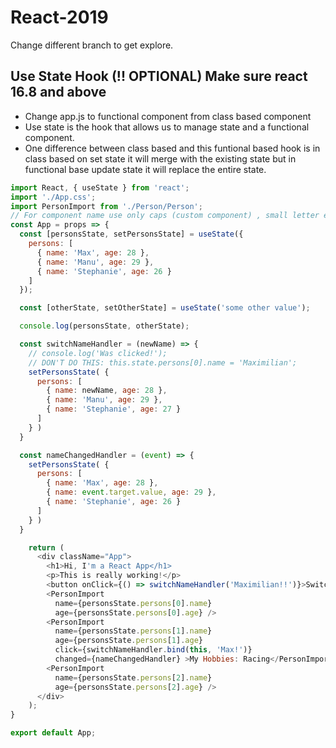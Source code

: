 # React-2019
Change different branch to get explore.
## Use State Hook (!! OPTIONAL) Make sure react 16.8 and above

* Change app.js to functional component from class based component
* Use state is the hook that allows us to manage state and a functional component.
* One difference between class based and this funtional based hook is in class based on set state it will merge with the existing state but in functional base update state it will replace the entire state.

```js
import React, { useState } from 'react';
import './App.css';
import PersonImport from './Person/Person';
// For component name use only caps (custom component) , small letter element is default jsx.
const App = props => {
  const [personsState, setPersonsState] = useState({
    persons: [
      { name: 'Max', age: 28 },
      { name: 'Manu', age: 29 },
      { name: 'Stephanie', age: 26 }
    ]
  });

  const [otherState, setOtherState] = useState('some other value');

  console.log(personsState, otherState);

  const switchNameHandler = (newName) => {
    // console.log('Was clicked!');
    // DON'T DO THIS: this.state.persons[0].name = 'Maximilian';
    setPersonsState( {
      persons: [
        { name: newName, age: 28 },
        { name: 'Manu', age: 29 },
        { name: 'Stephanie', age: 27 }
      ]
    } )
  }

  const nameChangedHandler = (event) => {
    setPersonsState( {
      persons: [
        { name: 'Max', age: 28 },
        { name: event.target.value, age: 29 },
        { name: 'Stephanie', age: 26 }
      ]
    } )
  }

    return (
      <div className="App">
        <h1>Hi, I'm a React App</h1>
        <p>This is really working!</p>
        <button onClick={() => switchNameHandler('Maximilian!!')}>Switch Name</button>
        <PersonImport 
          name={personsState.persons[0].name} 
          age={personsState.persons[0].age} />
        <PersonImport 
          name={personsState.persons[1].name} 
          age={personsState.persons[1].age}
          click={switchNameHandler.bind(this, 'Max!')}
          changed={nameChangedHandler} >My Hobbies: Racing</PersonImport>
        <PersonImport 
          name={personsState.persons[2].name} 
          age={personsState.persons[2].age} />
      </div>
    );
}

export default App;

```






